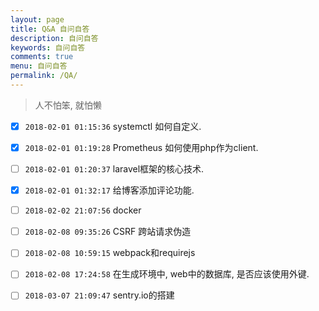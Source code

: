 ```yaml
---
layout: page
title: Q&A 自问自答
description: 自问自答
keywords: 自问自答
comments: true
menu: 自问自答
permalink: /QA/
---
```


> 人不怕笨, 就怕懒

- [x] `2018-02-01 01:15:36` systemctl 如何自定义.
- [x] `2018-02-01 01:19:28` Prometheus 如何使用php作为client.
- [ ] `2018-02-01 01:20:37` laravel框架的核心技术.
- [x] `2018-02-01 01:32:17` 给博客添加评论功能.
- [ ] `2018-02-02 21:07:56` docker
- [ ] `2018-02-08 09:35:26` CSRF 跨站请求伪造
- [ ] `2018-02-08 10:59:15` webpack和requirejs
- [ ] `2018-02-08 17:24:58` 在生成环境中, web中的数据库, 是否应该使用外键.
- [ ] `2018-03-07 21:09:47` sentry.io的搭建







